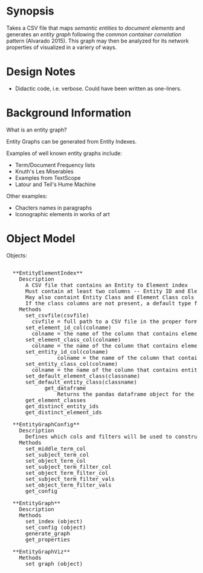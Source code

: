 # Synopsis

Takes a CSV file that maps *semantic entities* to *document elements* and 
generates an *entity graph* following the *common container correlation* 
pattern (Alvarado 2015). This graph may then be analyzed for its network 
properties of visualized in a variery of ways.

# Design Notes

* Didactic code, i.e. verbose. Could have been written as one-liners.

# Background Information

What is an entity graph?

Entity Graphs can be generated from Entity Indexes.

Examples of well known entity graphs include:
* Term/Document Frequency lists
* Knuth's Les Miserables
* Examples from TextScope
* Latour and Teil's Hume Machine

Other examples:
* Chacters names in paragraphs
* Iconographic elements in works of art

# Object Model

Objects:
  <pre>

  **EntityElementIndex**
    Description 
      A CSV file that contains an Entity to Element index
      Must contain at least two columns -- Entity ID and Element ID
      May also containt Entity Class and Element Class cols as well
      If the class columns are not present, a default type for each should be given
    Methods
      set_csvfile(csvfile)
      	csvfile = full path to a CSV file in the proper format
      set_element_id_col(colname)
      	colname = the name of the column that contains element IDs
      set_element_class_col(colname)
      	colname = the name of the column that contains element class values
      set_entity_id_col(colname)
				colname = the name of the column that contains entity IDs
      set_entity_class_col(colname)
      	colname = the name of the column that contains entity class values
      set_default_element_class(classname)
      set_default_entity_class(classname)
			get_dataframe
				Returns the pandas dataframe object for the CSV file
      get_element_classes
      get_distinct_entity_ids
      get_distinct_element_ids

  **EntityGraphConfig**
    Description
      Defines which cols and filters will be used to construct the graph
    Methods
      set_middle_term_col
      set_subject_term_col
      set_object_term_col
      set_subject_term_filter_col
      set_object_term_filter_col
      set_subject_term_filter_vals
      set_object_term_filter_vals
      get_config

  **EntityGraph**
    Description
    Methods
      set_index (object)
      set_config (object)
      generate_graph
      get_properties

  **EntityGraphViz**
    Methods
      set_graph (object)
</pre>      
      
